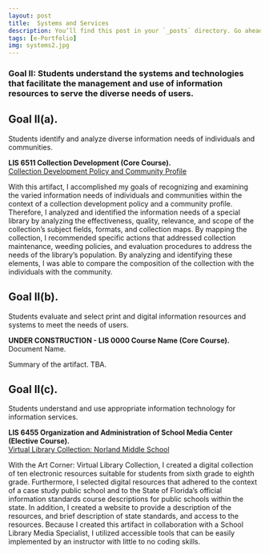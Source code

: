 ```yaml
---
layout: post
title:  Systems and Services
description: You’ll find this post in your `_posts` directory. Go ahead and edit it and re-build the site to see your changes. # Add post description (optional)
tags: [e-Portfolio]
img: systems2.jpg
---
```

### Goal II: Students understand the systems and technologies that facilitate the management and use of information resources to serve the diverse needs of users.

## Goal II(a).
Students identify and analyze diverse information needs of individuals and communities.

<p><b>LIS 6511 Collection Development (Core Course).</b><br /><a href="https://eoroyal26.github.io/assets/pdf/Collection_Development_Policy_2023_ER5.pdf" target="blank">Collection Development Policy and Community Profile</a></p>

With this artifact, I accomplished my goals of recognizing and examining the varied information needs of individuals and communities within the context of a collection development policy and a community profile. Therefore, I analyzed and identified the information needs of a special library by analyzing the effectiveness, quality, relevance, and scope of the collection’s subject fields, formats, and collection maps. By mapping the collection, I recommended specific actions that addressed collection maintenance, weeding policies, and evaluation procedures to address the needs of the library’s population. By analyzing and identifying these elements, I was able to compare the composition of the collection with the individuals with the community.


## Goal II(b). 
Students evaluate and select print and digital information resources and systems to meet the needs of users.

<p><b>UNDER CONSTRUCTION - LIS 0000 Course Name (Core Course).</b><br />Document Name.</p>

Summary of the artifact. TBA. 

## Goal II(c). 
Students understand and use appropriate information technology for information services.

<p><b>LIS 6455 Organization and Administration of School Media Center (Elective Course).</b><br/><a href="https://sites.google.com/view/virtual-library-collection/home" target="blank">Virtual Library Collection: Norland Middle School</a></p>

With the Art Corner: Virtual Library Collection, I created a digital collection of ten electronic resources suitable for students from sixth grade to eighth grade. Furthermore, I selected digital resources that adhered to the context of a case study public school and to the State of Florida’s official information standards course descriptions for public schools within the state. In addition, I created a website to provide a description of the resources, and brief description of state standards, and access to the resources. Because I created this artifact in collaboration with a School Library Media Specialist, I utilized accessible tools that can be easily implemented by an instructor with little to no coding skills.


<!--Check out the [Jekyll docs][jekyll-docs] for more info on how to get the most out of Jekyll. File all bugs/feature requests at [Jekyll’s GitHub repo][jekyll-gh]. If you have questions, you can ask them on [Jekyll Talk][jekyll-talk].-->

[jekyll-docs]: https://jekyllrb.com/docs/home
[jekyll-gh]:   https://github.com/jekyll/jekyll
[jekyll-talk]: https://talk.jekyllrb.com/

